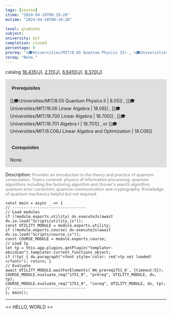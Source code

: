 ```yaml
---
tags: [course]
ctime: "2024-04-18T00:19:28"
mstime: "2024-04-18T00:19:28"

level: graduate
subject: 
university: mit
completion: closed
percentage: 0
prereq: "<🎓Universities/MIT/8.05 Quantum Physics II> , <🎓Universities/MIT/18.06 Linear Algebra> , <🎓Universities/MIT/18.700 Linear Algebra> , <🎓Universities/MIT/18.701 Algebra I> , or <🎓Universities/MIT/6.C06J Linear Algebra and Optimization>"
coreq: "None."
---
```


catalog [18.435[J]](http://student.mit.edu/catalog/m18a.html#18.435), [2.111[J]](http://student.mit.edu/catalog/m2a.html#2.111), [6.6410[J]](http://student.mit.edu/catalog/m6b.html#6.6410), [8.370[J]](http://student.mit.edu/catalog/m8b.html#8.370)

<span style="display: block; padding: 15px; background-color: rgb(100, 100, 100, 0.2);"><font id="m_prereq1751_0" style="display: block; font-family: Arial, sans-serif; font-weight: bold; padding: 5px">Prerequisites</font><br><span id="prereq1751_0">[[🎓Universities/MIT/8.05 Quantum Physics II | 8.05]] , [[🎓Universities/MIT/18.06 Linear Algebra | 18.06]] , [[🎓Universities/MIT/18.700 Linear Algebra | 18.700]] , [[🎓Universities/MIT/18.701 Algebra I | 18.701]] , or [[🎓Universities/MIT/6.C06J Linear Algebra and Optimization | 18.C06]]</span></span>
<span style="display: block; padding: 15px; background-color: rgb(100, 100, 100, 0.2);"><font id="m_coreq1751_0" style="display: block; font-family: Arial, sans-serif; font-weight: bold; padding: 5px">Corequisites</font><br><span id="coreq1751_0">None.</span></span>

<font style="">Description:</font>
<font style="color: grey; font-size: 0.8rem;">Provides an introduction to the theory and practice of quantum computation. Topics covered: physics of information processing; quantum algorithms including the factoring algorithm and Grover's search algorithm; quantum error correction; quantum communication and cryptography. Knowledge of quantum mechanics helpful but not required.</font>

```dataviewjs
const main = async _ => {
// --------------------------------
// Load modules
if (!module.exports.utility) dv.executeJs(await dv.io.load("Scripts/utility.js"));
const UTILITY_MODULE = module.exports.utility;
if (!module.exports.course) dv.executeJs(await dv.io.load("Scripts/course.js"));
const COURSE_MODULE = module.exports.course;
// Load tp
let tp = this.app.plugins.getPlugin("templater-obsidian").templater.current_functions_object;
if (!tp) { dv.paragraph("<font style='color: red'>tp not loaded!</font>"); return; }
// Evaluate
await UTILITY_MODULE.waitForElements(`#m_prereq1751_0`, {timeout:5});
COURSE_MODULE.evaluate_req("1751_0", "prereq", UTILITY_MODULE, dv, tp);
COURSE_MODULE.evaluate_req("1751_0", "coreq", UTILITY_MODULE, dv, tp);
// --------------------------------
}; main();
```

---

<< HELLO, WORLD >>

